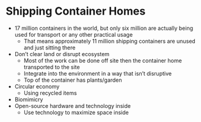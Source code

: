 # Shipping Container Homes

- 17 million containers in the world, but only six million are actually being used for transport or any other practical usage
  - That means approximately 11 million shipping containers are unused and just sitting there
- Don’t clear land or disrupt ecosystem
  - Most of the work can be done off site then the container home transported to the site
  - Integrate into the environment in a way that isn’t disruptive
  - Top of the container has plants/garden
- Circular economy
  - Using recycled items
- Biomimicry
- Open-source hardware and technology inside
  - Use technology to maximize space inside

